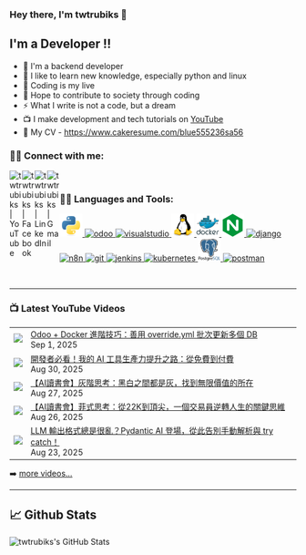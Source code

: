 ### Hey there, I'm twtrubiks 👋

## I'm a Developer !!

- 🔭 I'm a backend developer
- 🌱 I like to learn new knowledge, especially python and linux
- 👯 Coding is my live
- 🥅 Hope to contribute to society through coding
- ⚡  What I write is not a code, but a dream
- 📺 I make development and tech tutorials on [YouTube](https://www.youtube.com/user/blue524326)
- 🔭 My CV - https://www.cakeresume.com/blue555236sa56

### 🙋‍♂️ Connect with me:

[<img align="left" alt="twtrubiks | YouTube" width="22px" src="https://cdn.jsdelivr.net/npm/simple-icons@v3/icons/youtube.svg" />][youtube]
[<img align="left" alt="twtrubiks | Facebook" width="22px" src="https://cdn.jsdelivr.net/npm/simple-icons@v3/icons/facebook.svg" />][facebook]
[<img align="left" alt="twtrubiks | LinkedIn" width="22px" src="https://cdn.jsdelivr.net/npm/simple-icons@v3/icons/linkedin.svg" />][linkedin]
[<img align="left" alt="twtrubiks | Gmail" width="22px" src="https://cdn.jsdelivr.net/npm/simple-icons@v3/icons/gmail.svg" />][gmail]

<br />

### 👨‍💻 Languages and Tools:

<p align="left"> <a href="https://www.python.org" target="_blank"> <img src="https://raw.githubusercontent.com/devicons/devicon/master/icons/python/python-original.svg" alt="python" width="40" height="40"/> <a href="https://www.odoo.com/" target="_blank"> <img src="https://upload.wikimedia.org/wikipedia/commons/thumb/5/50/Odoo_logo.svg/320px-Odoo_logo.svg.png" alt="odoo" width="65" height="40"/> </a> <a href="https://code.visualstudio.com/" target="_blank"> <img src="https://upload.wikimedia.org/wikipedia/commons/thumb/9/9a/Visual_Studio_Code_1.35_icon.svg/240px-Visual_Studio_Code_1.35_icon.svg.png" alt="visualstudio" width="40" height="40"/> </a> <a href="https://www.linux.org/" target="_blank"> <img src="https://raw.githubusercontent.com/devicons/devicon/master/icons/linux/linux-original.svg" alt="linux" width="40" height="40"/> <a href="https://www.docker.com/" target="_blank"> <img src="https://raw.githubusercontent.com/devicons/devicon/master/icons/docker/docker-original-wordmark.svg" alt="docker" width="40" height="40"/> </a> </a> <a href="https://www.nginx.com" target="_blank"> <img src="https://raw.githubusercontent.com/devicons/devicon/master/icons/nginx/nginx-original.svg" alt="nginx" width="40" height="40"/> </a> </a> <a href="https://www.djangoproject.com/" target="_blank"> <img src="https://upload.wikimedia.org/wikipedia/commons/7/75/Django_logo.svg" alt="django" width="40" height="40"/> </a> <a href="[https://flask.palletsprojects.com/](https://upload.wikimedia.org/wikipedia/commons/5/53/N8n-logo-new.svg)" target="_blank"> <img src="https://upload.wikimedia.org/wikipedia/commons/5/53/N8n-logo-new.svg" alt="n8n" width="40" height="40"/> </a> <a href="https://git-scm.com/" target="_blank"> <img src="https://www.vectorlogo.zone/logos/git-scm/git-scm-icon.svg" alt="git" width="40" height="40"/> </a> <a href="https://www.jenkins.io" target="_blank"> <img src="https://www.vectorlogo.zone/logos/jenkins/jenkins-icon.svg" alt="jenkins" width="40" height="40"/> </a> <a href="https://kubernetes.io" target="_blank"> <img src="https://www.vectorlogo.zone/logos/kubernetes/kubernetes-icon.svg" alt="kubernetes" width="40" height="40"/> </a> <a href="https://www.postgresql.org" target="_blank"> <img src="https://raw.githubusercontent.com/devicons/devicon/master/icons/postgresql/postgresql-original-wordmark.svg" alt="postgresql" width="40" height="40"/> </a> <a href="https://postman.com" target="_blank"> <img src="https://www.vectorlogo.zone/logos/getpostman/getpostman-icon.svg" alt="postman" width="40" height="40"/> </a> </p>

<br />

---

### 📺 Latest YouTube Videos

<table>
    <tbody>
<!-- YOUTUBE:START --><tr><td><a href="https://www.youtube.com/watch?v=oR_wM8rQKYI"><img width="140px" src="https://i.ytimg.com/vi/oR_wM8rQKYI/mqdefault.jpg"></a></td>
<td><a href="https://www.youtube.com/watch?v=oR_wM8rQKYI">Odoo + Docker 進階技巧：善用 override.yml 批次更新多個 DB</a><br/>Sep 1, 2025</td></tr>
<tr><td><a href="https://www.youtube.com/watch?v=7bHxgye4Q0Y"><img width="140px" src="https://i.ytimg.com/vi/7bHxgye4Q0Y/mqdefault.jpg"></a></td>
<td><a href="https://www.youtube.com/watch?v=7bHxgye4Q0Y">開發者必看！我的 AI 工具生產力提升之路：從免費到付費</a><br/>Aug 30, 2025</td></tr>
<tr><td><a href="https://www.youtube.com/watch?v=H24VDD-nVAk"><img width="140px" src="https://i.ytimg.com/vi/H24VDD-nVAk/mqdefault.jpg"></a></td>
<td><a href="https://www.youtube.com/watch?v=H24VDD-nVAk">【AI讀書會】灰階思考：黑白之間都是灰，找到無限價值的所在</a><br/>Aug 27, 2025</td></tr>
<tr><td><a href="https://www.youtube.com/watch?v=39q2PMMEGlM"><img width="140px" src="https://i.ytimg.com/vi/39q2PMMEGlM/mqdefault.jpg"></a></td>
<td><a href="https://www.youtube.com/watch?v=39q2PMMEGlM">【AI讀書會】菲式思考：從22K到頂尖，一個交易員逆轉人生的關鍵思維</a><br/>Aug 26, 2025</td></tr>
<tr><td><a href="https://www.youtube.com/watch?v=mEwA5DeSFqU"><img width="140px" src="https://i.ytimg.com/vi/mEwA5DeSFqU/mqdefault.jpg"></a></td>
<td><a href="https://www.youtube.com/watch?v=mEwA5DeSFqU">LLM 輸出格式總是很亂？Pydantic AI 登場，從此告別手動解析與 try catch！</a><br/>Aug 23, 2025</td></tr>
<!-- YOUTUBE:END -->
    </tbody>
</table>

➡️ [more videos...](https://www.youtube.com/user/blue524326)

---

## 📈 Github Stats

<p align="left">
  <img align="left" alt="twtrubiks's GitHub Stats" src="https://github-readme-stats.vercel.app/api?username=twtrubiks&show_icons=true&hide_border=true" />
</p>

[youtube]: https://www.youtube.com/user/blue524326
[linkedin]: https://www.linkedin.com/in/twtrubiks-a09330145/
[facebook]: https://www.facebook.com/TWTRubiks
[gmail]: mailto:twtrubiks@gmail.com
